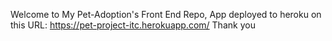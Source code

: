Welcome to My Pet-Adoption's Front End Repo, 
App deployed to heroku on this URL:
https://pet-project-itc.herokuapp.com/
Thank you



